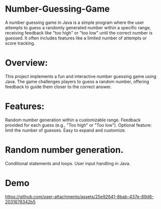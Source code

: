 # Number-Guessing-Game
A number guessing game in Java is a simple program where the user attempts to guess a randomly generated number within a specific range, receiving feedback like "too high" or "too low" until the correct number is guessed. It often includes features like a limited number of attempts or score tracking.


# Overview:
This project implements a fun and interactive number guessing game using Java. The game challenges players to guess a random number, offering feedback to guide them closer to the correct answer.

# Features:

Random number generation within a customizable range.
Feedback provided for each guess (e.g., "Too high" or "Too low").
Optional feature: limit the number of guesses.
Easy to expand and customize.


# Random number generation.
Conditional statements and loops.
User input handling in Java.

# Demo



https://github.com/user-attachments/assets/25e92641-8bab-437e-89d6-2031678342b5

